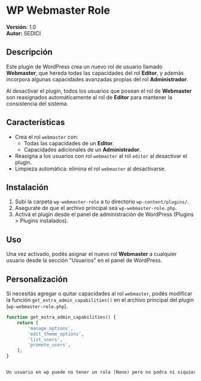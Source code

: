# WP Webmaster Role

**Versión:** 1.0  
**Autor:** SEDICI 

## Descripción

Este plugin de WordPress crea un nuevo rol de usuario llamado **Webmaster**, que hereda todas las capacidades del rol **Editor**, y además incorpora algunas capacidades avanzadas propias del rol **Administrador**.

Al desactivar el plugin, todos los usuarios que posean el rol de **Webmaster** son reasignados automáticamente al rol de **Editor** para mantener la consistencia del sistema.

## Características

- Crea el rol `webmaster` con:
  - Todas las capacidades de un **Editor**.
  - Capacidades adicionales de un **Administrador**.
- Reasigna a los usuarios con rol `webmaster` al rol `editor` al desactivar el plugin.
- Limpieza automática: elimina el rol `webmaster` al desactivarse.

## Instalación

1. Subí la carpeta `wp-webmaster-role` a tu directorio `wp-content/plugins/`.
2. Asegurate de que el archivo principal sea `wp-webmaster-role.php`.
3. Activá el plugin desde el panel de administración de WordPress (Plugins > Plugins instalados).

## Uso

Una vez activado, podés asignar el nuevo rol **Webmaster** a cualquier usuario desde la sección "Usuarios" en el panel de WordPress.

## Personalización

Si necesitás agregar o quitar capacidades al rol `webmaster`, podés modificar la función `get_extra_admin_capabilities()` en el archivo principal del plugin (`wp-webmaster-role.php`).

```php
function get_extra_admin_capabilities() {
    return [
        'manage_options',
        'edit_theme_options',
        'list_users',
        'promote_users',
    ];
}


Un usuario en wp puede no tener un role (None) pero no podra ni siquiera iniciar sesion porque no tendra acceso
